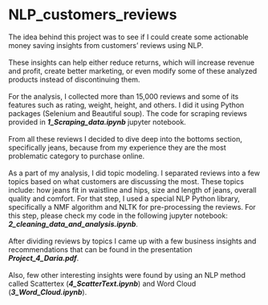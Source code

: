 # NLP_customers_reviews
The idea behind this project was to see if I could create some actionable money saving insights from customers’ reviews using NLP.<br><br>
These insights can help either reduce returns, which will increase revenue and profit, create better marketing, or even modify some of these analyzed products instead of discontinuing them.<br><br>
For the analysis, I collected more than 15,000 reviews and some of its features such as rating, weight, height, and others. I did it using Python packages (Selenium and Beautiful soup). The code for scraping reviews provided in **_1_Scraping_data.ipynb_** jupyter notebook.<br><br>
From all these reviews I decided to dive deep into the bottoms section, specifically jeans, because from my experience they are the most problematic category to purchase online.<br><br>
As a part of my analysis, I did topic modeling. I separated reviews into a few topics based on what customers are discussing the most. These topics include: how jeans fit in waistline and hips, size and length of jeans, overall quality and comfort. For that step, I used a special NLP Python library, specifically a NMF algorithm and NLTK for pre-processing the reviews. For this step, please check my code in the following jupyter notebook: **_2_cleaning_data_and_analysis.ipynb_**.<br><br>
After dividing reviews by topics I came up with a few business insights and recommendations that can be found in the presentation **_Project_4_Daria.pdf_**.<br><br>
Also, few other interesting insights were found by using an NLP method called  Scattertex (**_4_ScatterText.ipynb_**) and Word Cloud (**_3_Word_Cloud.ipynb_**).
